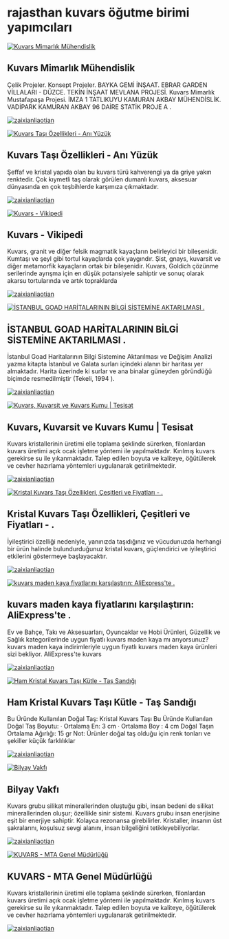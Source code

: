 # rajasthan kuvars öğutme birimi yapımcıları
<a href="https://mnn.zoosnet.net/LR/Chatpre.aspx?id=MNN94995150&p=https://topgrinding.com/" target="_blank">![Kuvars Mimarlık Mühendislik](https://github.com/technlg/images/blob/main/44.jpg)</a>
## Kuvars Mimarlık Mühendislik
Çelik Projeler. Konsept Projeler. BAYKA GEMİ İNŞAAT. EBRAR GARDEN VİLLALARI - DÜZCE. TEKİN İNŞAAT MEVLANA PROJESİ. Kuvars Mimarlık Mustafapaşa Projesi. İMZA 1 TATLIKUYU KAMURAN AKBAY MÜHENDİSLİK. VADİPARK KAMURAN AKBAY 96 DAİRE STATİK PROJE A .
<a href="https://mnn.zoosnet.net/LR/Chatpre.aspx?id=MNN94995150&p=https://topgrinding.com/" target="_blank"><img src="https://github.com/technlg/images/raw/main/chat11.jpg" alt="zaixianliaotian"/></a><a href="//whatsapp.shibangsoft.com/WhatsApp.php" ><img src="https://github.com/technlg/images/raw/main/chat11.png" alt=""></a>
<a href="https://mnn.zoosnet.net/LR/Chatpre.aspx?id=MNN94995150&p=https://topgrinding.com/" target="_blank">![Kuvars Taşı Özellikleri - Anı Yüzük](https://github.com/technlg/images/blob/main/23.jpg)</a>
## Kuvars Taşı Özellikleri - Anı Yüzük
Şeffaf ve kristal yapıda olan bu kuvars türü kahverengi ya da griye yakın renktedir. Çok kıymetli taş olarak görülen dumanlı kuvars, aksesuar dünyasında en çok teşbihlerde karşımıza çıkmaktadır.
<a href="https://mnn.zoosnet.net/LR/Chatpre.aspx?id=MNN94995150&p=https://topgrinding.com/" target="_blank"><img src="https://github.com/technlg/images/raw/main/chat11.jpg" alt="zaixianliaotian"/></a><a href="//whatsapp.shibangsoft.com/WhatsApp.php" ><img src="https://github.com/technlg/images/raw/main/chat11.png" alt=""></a>
<a href="https://mnn.zoosnet.net/LR/Chatpre.aspx?id=MNN94995150&p=https://topgrinding.com/" target="_blank">![Kuvars - Vikipedi](https://github.com/technlg/images/blob/main/5.jpg)</a>
## Kuvars - Vikipedi
Kuvars, granit ve diğer felsik magmatik kayaçların belirleyici bir bileşenidir. Kumtaşı ve şeyl gibi tortul kayaçlarda çok yaygındır. Şist, gnays, kuvarsit ve diğer metamorfik kayaçların ortak bir bileşenidir. Kuvars, Goldich çözünme serilerinde ayrışma için en düşük potansiyele sahiptir ve sonuç olarak akarsu tortularında ve artık topraklarda 
<a href="https://mnn.zoosnet.net/LR/Chatpre.aspx?id=MNN94995150&p=https://topgrinding.com/" target="_blank"><img src="https://github.com/technlg/images/raw/main/chat11.jpg" alt="zaixianliaotian"/></a><a href="//whatsapp.shibangsoft.com/WhatsApp.php" ><img src="https://github.com/technlg/images/raw/main/chat11.png" alt=""></a>
<a href="https://mnn.zoosnet.net/LR/Chatpre.aspx?id=MNN94995150&p=https://topgrinding.com/" target="_blank">![İSTANBUL GOAD HARİTALARININ BİLGİ SİSTEMİNE AKTARILMASI .](https://github.com/technlg/images/blob/main/28.jpg)</a>
## İSTANBUL GOAD HARİTALARININ BİLGİ SİSTEMİNE AKTARILMASI .
İstanbul Goad Haritalarının Bilgi Sistemine Aktarılması ve Değişim Analizi yazma kitapta İstanbul ve Galata surları içindeki alanın bir haritası yer almaktadır. Harita üzerinde ki surlar ve ana binalar güneyden göründüğü biçimde resmedilmiştir (Tekeli, 1994 ).
<a href="https://mnn.zoosnet.net/LR/Chatpre.aspx?id=MNN94995150&p=https://topgrinding.com/" target="_blank"><img src="https://github.com/technlg/images/raw/main/chat11.jpg" alt="zaixianliaotian"/></a><a href="//whatsapp.shibangsoft.com/WhatsApp.php" ><img src="https://github.com/technlg/images/raw/main/chat11.png" alt=""></a>
<a href="https://mnn.zoosnet.net/LR/Chatpre.aspx?id=MNN94995150&p=https://topgrinding.com/" target="_blank">![Kuvars, Kuvarsit ve Kuvars Kumu | Tesisat](https://github.com/technlg/images/blob/main/41.jpg)</a>
## Kuvars, Kuvarsit ve Kuvars Kumu | Tesisat
Kuvars kristallerinin üretimi elle toplama şeklinde sürerken, filonlardan kuvars üretimi açık ocak işletme yöntemi ile yapılmaktadır. Kırılmış kuvars gerekirse su ile yıkanmaktadır. Talep edilen boyuta ve kaliteye, öğütülerek ve cevher hazırlama yöntemleri uygulanarak getirilmektedir.
<a href="https://mnn.zoosnet.net/LR/Chatpre.aspx?id=MNN94995150&p=https://topgrinding.com/" target="_blank"><img src="https://github.com/technlg/images/raw/main/chat11.jpg" alt="zaixianliaotian"/></a><a href="//whatsapp.shibangsoft.com/WhatsApp.php" ><img src="https://github.com/technlg/images/raw/main/chat11.png" alt=""></a>
<a href="https://mnn.zoosnet.net/LR/Chatpre.aspx?id=MNN94995150&p=https://topgrinding.com/" target="_blank">![Kristal Kuvars Taşı Özellikleri, Çeşitleri ve Fiyatları - .](https://github.com/technlg/images/blob/main/50.jpg)</a>
## Kristal Kuvars Taşı Özellikleri, Çeşitleri ve Fiyatları - .
İyileştirici özelliği nedeniyle, yanınızda taşıdığınız ve vücudunuzda herhangi bir ürün halinde bulundurduğunuz kristal kuvars, güçlendirici ve iyileştirici etkilerini göstermeye başlayacaktır.
<a href="https://mnn.zoosnet.net/LR/Chatpre.aspx?id=MNN94995150&p=https://topgrinding.com/" target="_blank"><img src="https://github.com/technlg/images/raw/main/chat11.jpg" alt="zaixianliaotian"/></a><a href="//whatsapp.shibangsoft.com/WhatsApp.php" ><img src="https://github.com/technlg/images/raw/main/chat11.png" alt=""></a>
<a href="https://mnn.zoosnet.net/LR/Chatpre.aspx?id=MNN94995150&p=https://topgrinding.com/" target="_blank">![kuvars maden kaya fiyatlarını karşılaştırın: AliExpress'te .](https://github.com/technlg/images/blob/main/53.jpg)</a>
## kuvars maden kaya fiyatlarını karşılaştırın: AliExpress'te .
Ev ve Bahçe, Takı ve Aksesuarları, Oyuncaklar ve Hobi Ürünleri, Güzellik ve Sağlık kategorilerinde uygun fiyatlı kuvars maden kaya mı arıyorsunuz? kuvars maden kaya indirimleriyle uygun fiyatlı kuvars maden kaya ürünleri sizi bekliyor. AliExpress'te kuvars
<a href="https://mnn.zoosnet.net/LR/Chatpre.aspx?id=MNN94995150&p=https://topgrinding.com/" target="_blank"><img src="https://github.com/technlg/images/raw/main/chat11.jpg" alt="zaixianliaotian"/></a><a href="//whatsapp.shibangsoft.com/WhatsApp.php" ><img src="https://github.com/technlg/images/raw/main/chat11.png" alt=""></a>
<a href="https://mnn.zoosnet.net/LR/Chatpre.aspx?id=MNN94995150&p=https://topgrinding.com/" target="_blank">![Ham Kristal Kuvars Taşı Kütle - Taş Sandığı](https://github.com/technlg/images/blob/main/45.jpg)</a>
## Ham Kristal Kuvars Taşı Kütle - Taş Sandığı
Bu Üründe Kullanılan Doğal Taş: Kristal Kuvars Taşı Bu Üründe Kullanılan Doğal Taş Boyutu: · Ortalama En: 3 cm · Ortalama Boy : 4 cm Doğal Taşın Ortalama Ağırlığı: 15 gr Not: Ürünler doğal taş olduğu için renk tonları ve şekiller küçük farklılıklar
<a href="https://mnn.zoosnet.net/LR/Chatpre.aspx?id=MNN94995150&p=https://topgrinding.com/" target="_blank"><img src="https://github.com/technlg/images/raw/main/chat11.jpg" alt="zaixianliaotian"/></a><a href="//whatsapp.shibangsoft.com/WhatsApp.php" ><img src="https://github.com/technlg/images/raw/main/chat11.png" alt=""></a>
<a href="https://mnn.zoosnet.net/LR/Chatpre.aspx?id=MNN94995150&p=https://topgrinding.com/" target="_blank">![Bilyay Vakfı](https://github.com/technlg/images/blob/main/14.jpg)</a>
## Bilyay Vakfı
Kuvars grubu silikat minerallerinden oluştuğu gibi, insan bedeni de silikat minerallerinden oluşur; özellikle sinir sistemi. Kuvars grubu insan enerjisine eşit bir enerjiye sahiptir. Kolayca rezonansa girebilirler. Kristaller, insanın üst şakralarını, koşulsuz sevgi alanını, insan bilgeliğini tetikleyebiliyorlar.
<a href="https://mnn.zoosnet.net/LR/Chatpre.aspx?id=MNN94995150&p=https://topgrinding.com/" target="_blank"><img src="https://github.com/technlg/images/raw/main/chat11.jpg" alt="zaixianliaotian"/></a><a href="//whatsapp.shibangsoft.com/WhatsApp.php" ><img src="https://github.com/technlg/images/raw/main/chat11.png" alt=""></a>
<a href="https://mnn.zoosnet.net/LR/Chatpre.aspx?id=MNN94995150&p=https://topgrinding.com/" target="_blank">![KUVARS - MTA Genel Müdürlüğü](https://github.com/technlg/images/blob/main/62.jpg)</a>
## KUVARS - MTA Genel Müdürlüğü
Kuvars kristallerinin üretimi elle toplama şeklinde sürerken, filonlardan kuvars üretimi açık ocak işletme yöntemi ile yapılmaktadır. Kırılmış kuvars gerekirse su ile yıkanmaktadır. Talep edilen boyuta ve kaliteye, öğütülerek ve cevher hazırlama yöntemleri uygulanarak getirilmektedir.
<a href="https://mnn.zoosnet.net/LR/Chatpre.aspx?id=MNN94995150&p=https://topgrinding.com/" target="_blank"><img src="https://github.com/technlg/images/raw/main/chat11.jpg" alt="zaixianliaotian"/></a><a href="//whatsapp.shibangsoft.com/WhatsApp.php" ><img src="https://github.com/technlg/images/raw/main/chat11.png" alt=""></a>
